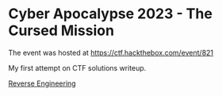 # Cyber Apocalypse 2023 - The Cursed Mission

The event was hosted at <https://ctf.hackthebox.com/event/821>

My first attempt on CTF solutions writeup.

[Reverse Engineering](re.md)
